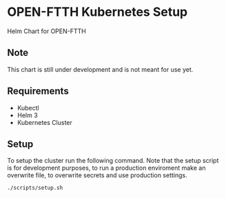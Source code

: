 # OPEN-FTTH Kubernetes Setup
Helm Chart for OPEN-FTTH

## Note
This chart is still under development and is not meant for use yet.

## Requirements
* Kubectl
* Helm 3
* Kubernetes Cluster

## Setup
To setup the cluster run the following command. Note that the setup script is for development purposes, to run a production enviroment make an overwrite file, to overwrite secrets and use production settings.

``` sh
./scripts/setup.sh
```
